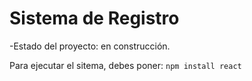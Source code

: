 <h1>Sistema de Registro</h1>

-Estado del proyecto: en construcción.

Para ejecutar el sitema, debes poner:
```npm install react```
